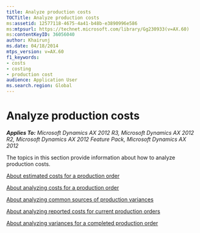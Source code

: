 ```yaml
---
title: Analyze production costs
TOCTitle: Analyze production costs
ms:assetid: 12577118-4675-4a41-b48b-e3890996e586
ms:mtpsurl: https://technet.microsoft.com/library/Gg230933(v=AX.60)
ms:contentKeyID: 36056040
author: Khairunj
ms.date: 04/18/2014
mtps_version: v=AX.60
f1_keywords:
- costs
- costing
- production cost
audience: Application User
ms.search.region: Global
---
```


# Analyze production costs 


_**Applies To:** Microsoft Dynamics AX 2012 R3, Microsoft Dynamics AX 2012 R2, Microsoft Dynamics AX 2012 Feature Pack, Microsoft Dynamics AX 2012_

The topics in this section provide information about how to analyze production costs.

[About estimated costs for a production order](about-estimated-costs-for-a-production-order.md)

[About analyzing costs for a production order](about-analyzing-costs-for-a-production-order.md)

[About analyzing common sources of production variances](about-analyzing-common-sources-of-production-variances.md)

[About analyzing reported costs for current production orders](about-analyzing-reported-costs-for-current-production-orders.md)

[About analyzing variances for a completed production order](about-analyzing-variances-for-a-completed-production-order.md)

  


